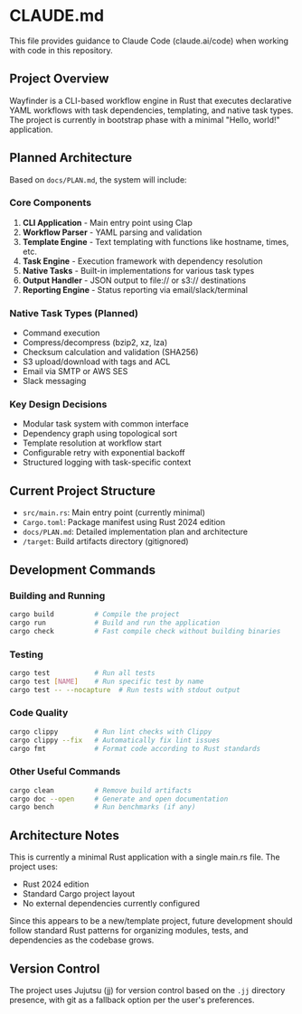 # CLAUDE.md

This file provides guidance to Claude Code (claude.ai/code) when working with code in this repository.

## Project Overview

Wayfinder is a CLI-based workflow engine in Rust that executes declarative YAML workflows with task dependencies, templating, and native task types. The project is currently in bootstrap phase with a minimal "Hello, world!" application.

## Planned Architecture

Based on `docs/PLAN.md`, the system will include:

### Core Components
1. **CLI Application** - Main entry point using Clap
2. **Workflow Parser** - YAML parsing and validation  
3. **Template Engine** - Text templating with functions like hostname, times, etc.
4. **Task Engine** - Execution framework with dependency resolution
5. **Native Tasks** - Built-in implementations for various task types
6. **Output Handler** - JSON output to file:// or s3:// destinations
7. **Reporting Engine** - Status reporting via email/slack/terminal

### Native Task Types (Planned)
- Command execution
- Compress/decompress (bzip2, xz, lza)
- Checksum calculation and validation (SHA256)
- S3 upload/download with tags and ACL
- Email via SMTP or AWS SES
- Slack messaging

### Key Design Decisions
- Modular task system with common interface
- Dependency graph using topological sort
- Template resolution at workflow start
- Configurable retry with exponential backoff
- Structured logging with task-specific context

## Current Project Structure

- `src/main.rs`: Main entry point (currently minimal)
- `Cargo.toml`: Package manifest using Rust 2024 edition
- `docs/PLAN.md`: Detailed implementation plan and architecture
- `/target`: Build artifacts directory (gitignored)

## Development Commands

### Building and Running
```bash
cargo build          # Compile the project
cargo run            # Build and run the application
cargo check          # Fast compile check without building binaries
```

### Testing
```bash
cargo test           # Run all tests
cargo test [NAME]    # Run specific test by name
cargo test -- --nocapture  # Run tests with stdout output
```

### Code Quality
```bash
cargo clippy         # Run lint checks with Clippy
cargo clippy --fix   # Automatically fix lint issues
cargo fmt            # Format code according to Rust standards
```

### Other Useful Commands
```bash
cargo clean          # Remove build artifacts
cargo doc --open     # Generate and open documentation
cargo bench          # Run benchmarks (if any)
```

## Architecture Notes

This is currently a minimal Rust application with a single main.rs file. The project uses:
- Rust 2024 edition
- Standard Cargo project layout
- No external dependencies currently configured

Since this appears to be a new/template project, future development should follow standard Rust patterns for organizing modules, tests, and dependencies as the codebase grows.

## Version Control

The project uses Jujutsu (jj) for version control based on the `.jj` directory presence, with git as a fallback option per the user's preferences.